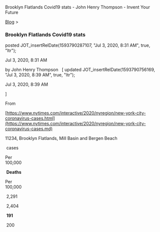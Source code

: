Brooklyn Flatlands Covid19 stats - John Henry Thompson - Invent Your Future   
    

[Blog](../z-blog-1.md)‎ > ‎

### Brooklyn Flatlands Covid19 stats

posted JOT\_insertRelDate(1593790287107, "Jul 3, 2020, 8:31 AM", true, "ltr");

Jul 3, 2020, 8:31 AM

by John Henry Thompson   \[ updated JOT\_insertRelDate(1593790756169, "Jul 3, 2020, 8:39 AM", true, "ltr");

Jul 3, 2020, 8:39 AM

\]

From

[https://www.nytimes.com/interactive/2020/nyregion/new-york-city-coronavirus-cases.html](https://www.nytimes.com/interactive/2020/nyregion/new-york-city-coronavirus-cases.md)

  

11234, Brooklyn Flatlands, Mill Basin and Bergen Beach

 cases

Per  
100,000

 **Deaths**

Per  
100,000

 2,291

 2,404

 **191**

 200

  

